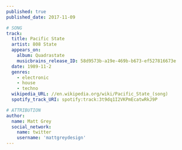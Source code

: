```yaml
---
published: true
published_date: 2017-11-09

# SONG
track:
  title: Pacific State
  artist: 808 State
  appears_on:
    album: Quadrastate
    musicbrains_release_ID: 58d9573b-a19e-469b-b673-ef527816673e
  date: 1989-11-2
  genres:
    - electronic
    - house
    - techno
  wikipedia_URL: //en.wikipedia.org/wiki/Pacific_State_(song)
  spotify_track_URI: spotify:track:3t9dq1I2VKPmEcatwRkJ9P

# ATTRIBUTION
author:
  name: Matt Grey
  social_network:
    name: twitter
    username: 'mattgreydesign'
---
```

